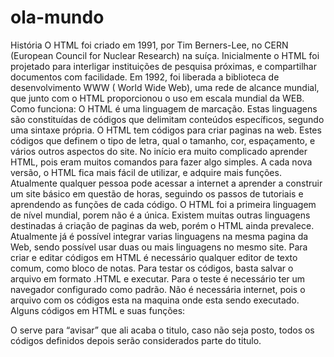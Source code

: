 # ola-mundo
História
O HTML foi criado em 1991, por Tim Berners-Lee, no CERN (European Council for Nuclear Research) na suíça. Inicialmente o HTML foi projetado para interligar instituições de pesquisa próximas, e compartilhar documentos com facilidade. Em 1992, foi liberada a biblioteca de desenvolvimento WWW ( World Wide Web), uma rede de alcance mundial, que junto com o HTML proporcionou o uso em escala mundial da WEB.
Como funciona:
O HTML é uma linguagem de marcação. Estas linguagens são constituídas de códigos que delimitam conteúdos específicos, segundo uma sintaxe própria. O HTML tem códigos para criar paginas na web. Estes códigos que definem o tipo de letra, qual o tamanho, cor, espaçamento, e vários outros aspectos do site. No início era muito complicado aprender HTML, pois eram muitos comandos para fazer algo simples. A cada nova versão, o HTML fica mais fácil de utilizar, e adquire mais funções. Atualmente qualquer pessoa pode acessar a internet a aprender a construir um site básico em questão de horas, seguindo os passos de tutoriais e aprendendo as funções de cada código.
O HTML foi a primeira linguagem de nível mundial, porem não é a única. Existem muitas outras linguagens destinadas á criação de paginas da web, porém o HTML ainda prevalece. Atualmente já é possível integrar varias linguagens na mesma pagina da Web, sendo possível usar duas ou mais linguagens no mesmo site.
Para criar e editar códigos em HTML é necessário qualquer editor de texto comum, como bloco de notas. Para testar os códigos, basta salvar o arquivo em formato .HTML e executar. Para o teste é necessário ter um navegador configurado como padrão. Não é necessária internet, pois o arquivo com os códigos esta na maquina onde esta sendo executado.
Alguns códigos em HTML e suas funções:
<title> Define o titulo da pagina.
<script> Permite adicionar funções em paginas com script, podendo assim adicionar códigos em Javascript (Este código permite que alguns sites em HTML tenham joguinhos ou animações, verificações de formulários antes do envio para o servidor, entre outras funcionalidades)
<style> Define formatação em CSS.
A maioria dos códigos em HTML precisam ter um código de inicialização e um de finalização - são as chamadas Tag's (tag de abertura e tag de fechamento). Por exemplo, para definir o titulo da pagina, é necessário escrever:
<title>Título da minha Página</title>
O </title> serve para “avisar” que ali acaba o titulo, caso não seja posto, todos os códigos definidos depois serão considerados parte do titulo.
